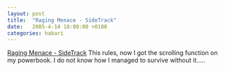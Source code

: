 ```yaml
---
layout: post
title:  "Raging Menace - SideTrack"
date:   2005-4-14 10:00:00 +0100
categories: habari
---
```

<a href="http://www.ragingmenace.com/software/sidetrack/">Raging Menace - SideTrack</a>
This rules, now I got the scrolling function on my powerbook. I do not know how I managed to survive without it.....